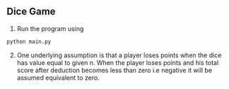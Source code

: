 ## Dice Game
1. Run the program using
```bash
python main.py
```
2. One underlying assumption is that a player loses points when the dice has value equal to given n. When the player loses points and his total score after deduction becomes less than zero i.e negative it will be assumed equivalent to zero.
